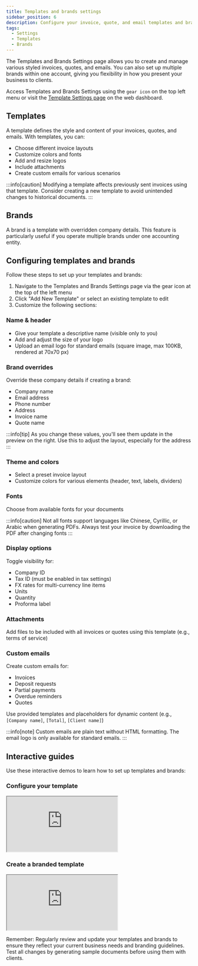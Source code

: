 ```yaml
---
title: Templates and brands settings
sidebar_position: 6
description: Configure your invoice, quote, and email templates and brands
tags:
  - Settings
  - Templates
  - Brands
---
```


The Templates and Brands Settings page allows you to create and manage various styled invoices, quotes, and emails. You can also set up multiple brands within one account, giving you flexibility in how you present your business to clients.

Access Templates and Brands Settings using the `gear icon` on the top left menu or visit the [Template Settings page](https://sandbox.fiskl.ca/templates) on the web dashboard.

## Templates

A template defines the style and content of your invoices, quotes, and emails. With templates, you can:

- Choose different invoice layouts
- Customize colors and fonts
- Add and resize logos
- Include attachments
- Create custom emails for various scenarios

:::info[caution]
Modifying a template affects previously sent invoices using that template. Consider creating a new template to avoid unintended changes to historical documents.
:::

## Brands

A brand is a template with overridden company details. This feature is particularly useful if you operate multiple brands under one accounting entity.

## Configuring templates and brands

Follow these steps to set up your templates and brands:

1. Navigate to the Templates and Brands Settings page via the gear icon at the top of the left menu
2. Click "Add New Template" or select an existing template to edit
3. Customize the following sections:

### Name & header
- Give your template a descriptive name (visible only to you)
- Add and adjust the size of your logo
- Upload an email logo for standard emails (square image, max 100KB, rendered at 70x70 px)

### Brand overrides
Override these company details if creating a brand:
- Company name
- Email address
- Phone number
- Address
- Invoice name
- Quote name

:::info[tip]
As you change these values, you'll see them update in the preview on the right. Use this to adjust the layout, especially for the address
:::

### Theme and colors
- Select a preset invoice layout
- Customize colors for various elements (header, text, labels, dividers)

### Fonts
Choose from available fonts for your documents

:::info[caution]
Not all fonts support languages like Chinese, Cyrillic, or Arabic when generating PDFs. Always test your invoice by downloading the PDF after changing fonts
:::

### Display options
Toggle visibility for:
- Company ID
- Tax ID (must be enabled in tax settings)
- FX rates for multi-currency line items
- Units
- Quantity
- Proforma label

### Attachments
Add files to be included with all invoices or quotes using this template (e.g., terms of service)

### Custom emails
Create custom emails for:
- Invoices
- Deposit requests
- Partial payments
- Overdue reminders
- Quotes

Use provided templates and placeholders for dynamic content (e.g., `[Company name]`, `[Total]`, `[Client name]`)

:::info[note]
Custom emails are plain text without HTML formatting. The email logo is only available for standard emails.
:::

## Interactive guides

Use these interactive demos to learn how to set up templates and brands:

### Configure your template
<div style={{ position: 'relative', paddingBottom: '56.25%', height: 0, width: '100%' }}>
  <iframe
    style={{ position: 'absolute', top: 0, left: 0, width: '100%', height: '100%', border: 0 }}
    src="https://demo.fiskl.com/e/clz9jx3mf0030l30d73gjxbhl/tour"
    allowFullScreen
    webkitallowfullscreen="true"
    mozallowfullscreen="true"
    allowtransparency="true"
  ></iframe>
</div>

### Create a branded template
<div style={{ position: 'relative', paddingBottom: '56.25%', height: 0, width: '100%' }}>
  <iframe
    style={{ position: 'absolute', top: 0, left: 0, width: '100%', height: '100%', border: 0 }}
    src="https://demo.fiskl.com/share/clzazu9qj0007ie0c8f76kk8r/tour"
    allowFullScreen
    webkitallowfullscreen="true"
    mozallowfullscreen="true"
    allowtransparency="true"
  ></iframe>
</div>

Remember: Regularly review and update your templates and brands to ensure they reflect your current business needs and branding guidelines. Test all changes by generating sample documents before using them with clients.
